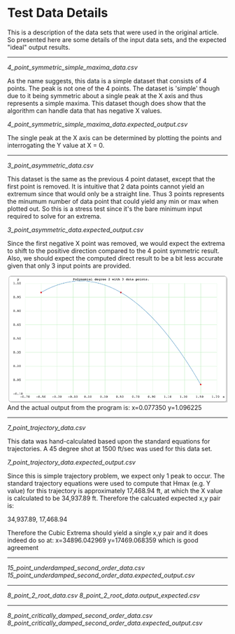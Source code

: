 # Test Data Details

This is a description of the data sets that were used in the original article. So presented here are some details of the input data sets, and the expected "ideal" output results.

---

*4_point_symmetric_simple_maxima_data.csv*

As the name suggests, this data is a simple dataset that consists of 4 points. The peak is not one of the 4 points. The dataset is 'simple' though due to it being symmetric about a single peak at the X axis and thus represents a simple maxima. This dataset though does show that the algorithm can handle data that has negative X values.

*4_point_symmetric_simple_maxima_data.expected_output.csv*

The single peak at the X axis can be determined by plotting the points and interrogating the Y value at X = 0. 

---

*3_point_asymmetric_data.csv*

This dataset is the same as the previous 4 point dataset, except that the first point is removed. It is intuitive that 2 data points cannot yield an extremum since that would only be a straight line. Thus 3 points represents the minumum number of data point that could yield any min or max when plotted out. So this is a stress test since it's the bare minimum input required to solve for an extrema. 

*3_point_asymmetric_data.expected_output.csv*

Since the first negative X point was removed, we would expect the extrema to shift to the positive direction compared to the 4 point symmetric result. Also, we should expect the computed direct result to be a bit less accurate given that only 3 input points are provided.

![](3_point_asymmetric_data.png)
And the actual output from the program is:
x=0.077350 y=1.096225

---

*7_point_trajectory_data.csv*

This data was hand-calculated based upon the standard equations for trajectories. A 45 degree shot at 1500 ft/sec was used for this data set.

*7_point_trajectory_data.expected_output.csv*

Since this is simple trajectory problem, we expect only 1 peak to occur. The standard trajectory equations were used to compute that Hmax (e.g. Y value) for this trajectory is approximately 17,468.94 ft, at which the X value is calculated to be 34,937.89 ft. Therefore the calcuated expected x,y pair is:

34,937.89, 17,468.94

Therefore the Cubic Extrema should yield a single x,y pair and it does indeed do so at:
x=34896.042969 y=17469.068359 
which is good agreement

---

*15_point_underdamped_second_order_data.csv*
*15_point_underdamped_second_order_data.expected_output.csv*

---

*8_point_2_root_data.csv*
*8_point_2_root_data.output_expected.csv*

---

*8_point_critically_damped_second_order_data.csv*
*8_point_critically_damped_second_order_data.expected_output.csv*
